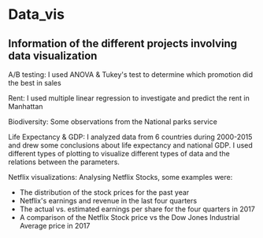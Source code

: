 # Data_vis

## Information of the different projects involving data visualization

A/B testing: I used ANOVA & Tukey's test to determine which promotion did the best in sales

Rent: I used multiple linear regression to investigate and predict the rent in Manhattan 

Biodiversity: Some observations from the National parks service

Life Expectancy & GDP: I analyzed data from 6 countries during 2000-2015 and drew some conclusions about life expectancy and national GDP. I used different types of plotting to visualize different types of data and the relations between the parameters.

Netflix visualizations: Analysing Netflix Stocks, some examples were:
- The distribution of the stock prices for the past year
- Netflix's earnings and revenue in the last four quarters
- The actual vs. estimated earnings per share for the four quarters in 2017
- A comparison of the Netflix Stock price vs the Dow Jones Industrial Average price in 2017

